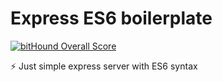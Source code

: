 Express ES6 boilerplate
=======================

[![bitHound Overall Score](https://www.bithound.io/github/RomanovSci/express-es6-boilerplate/badges/score.svg)](https://www.bithound.io/github/RomanovSci/express-es6-boilerplate)

:zap: Just simple express server with ES6 syntax

